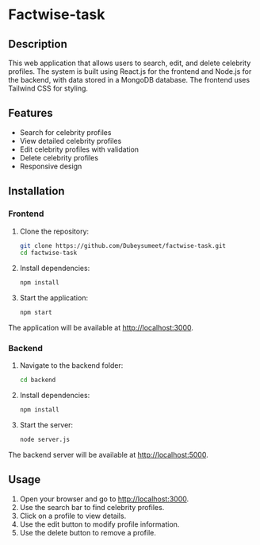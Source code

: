 # Factwise-task

## Description

This web application that allows users to search, edit, and delete celebrity profiles. The system is built using React.js for the frontend and Node.js for the backend, with data stored in a MongoDB database. The frontend uses Tailwind CSS for styling.

## Features

- Search for celebrity profiles
- View detailed celebrity profiles
- Edit celebrity profiles with validation
- Delete celebrity profiles
- Responsive design

## Installation

### Frontend

1. Clone the repository:
    ```bash
    git clone https://github.com/Dubeysumeet/factwise-task.git
    cd factwise-task
    ```

2. Install dependencies:
    ```bash
    npm install
    ```

3. Start the application:
    ```bash
    npm start
    ```

The application will be available at [http://localhost:3000](http://localhost:3000).

### Backend

1. Navigate to the backend folder:
    ```bash
    cd backend
    ```

2. Install dependencies:
    ```bash
    npm install
    ```

3. Start the server:
    ```bash
    node server.js
    ```

The backend server will be available at [http://localhost:5000](http://localhost:5000).

## Usage

1. Open your browser and go to [http://localhost:3000](http://localhost:3000).
2. Use the search bar to find celebrity profiles.
3. Click on a profile to view details.
4. Use the edit button to modify profile information.
5. Use the delete button to remove a profile.
